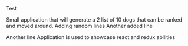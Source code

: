 Test

Small application that will generate a 2 list of 10 dogs that can be ranked and moved around.
Adding random lines
Another added line


Another line
Application is used to showcase react and redux abilities
